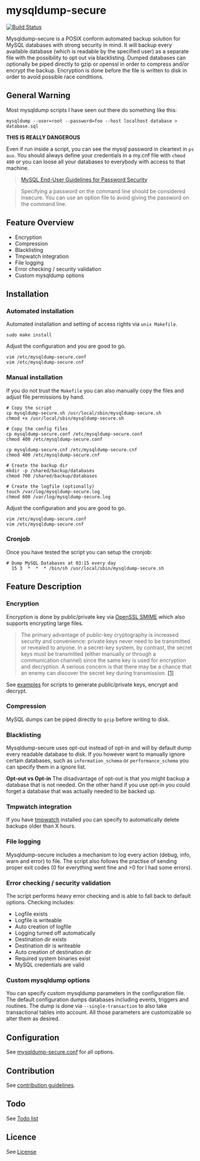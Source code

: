 # mysqldump-secure
[![Build Status](https://travis-ci.org/cytopia/mysqldump-secure.svg?branch=master)](https://travis-ci.org/cytopia/mysqldump-secure)

Mysqldump-secure is a POSIX conform automated backup solution for MySQL databases with strong security in mind.
It will backup every available database (which is readable by the specified user) as a separate file with the possibility to opt out via blacklisting. Dumped databases can optionally be piped directly to gzip or openssl in order to compress and/or encrypt the backup. Encryption is done before the file is written to disk in order to avoid possible race conditions.


## General Warning
Most mysqldump scripts I have seen out there do something like this:
```shell
mysqldump --user=root --password=foo --host localhost database > database.sql
```
**THIS IS REALLY DANGEROUS**

Even if run inside a script, you can see the mysql password in cleartext in `ps aux`.
You should always define your credentials in a my.cnf file with `chmod 400` or you can loose all your databases to everybody with access to that machine.

> [MySQL End-User Guidelines for Password Security](https://dev.mysql.com/doc/refman/5.7/en/password-security-user.html)

> Specifying a password on the command line should be considered insecure. You can use an option file to avoid giving the password on the command line.


## Feature Overview

* Encryption
* Compression
* Blacklisting
* Tmpwatch integration
* File logging
* Error checking / security validation
* Custom mysqldump options


## Installation

### Automated installation
Automated installation and setting of access rights via `unix Makefile`.
```shell
sudo make install
```
Adjust the configuration and you are good to go.
```shell
vim /etc/mysqldump-secure.conf
vim /etc/mysqldump-secure.cnf
```


### Manual installation
If you do not trust the `Makefile` you can also manually copy the files and adjust file permissions by hand.
```shell
# Copy the script
cp mysqldump-secure.sh /usr/local/sbin/mysqldump-secure.sh
chmod +x /usr/local/sbin/mysqldump-secure.sh

# Copy the config files
cp mysqldump-secure.conf /etc/mysqldump-secure.conf
chmod 400 /etc/mysqldump-secure.conf

cp mysqldump-secure.cnf /etc/mysqldump-secure.cnf
chmod 400 /etc/mysqldump-secure.cnf

# Create the backup dir
mkdir -p /shared/backup/databases
chmod 700 /shared/backup/databases

# Create the logfile (optionally)
touch /var/log/mysqldump-secure.log
chmod 600 /var/log/mysqldump-secure.log

```
Adjust the configuration and you are good to go.
```shell
vim /etc/mysqldump-secure.conf
vim /etc/mysqldump-secure.cnf
```

### Cronjob
Once you have tested the script you can setup the cronjob:
```
# Dump MySQL Databases at 03:15 every day
  15 3  *  *  * /bin/sh /usr/local/sbin/mysqldump-secure.sh
```


## Feature Description

### Encryption
Encryption is done by public/private key via [OpenSSL SMIME](https://www.openssl.org/docs/apps/smime.html) which also supports encrypting large files.

> The primary advantage of public-key cryptography is increased security and convenience: private keys never need to be transmitted or revealed to anyone. In a secret-key system, by contrast, the secret keys must be transmitted (either manually or through a communication channel) since the same key is used for encryption and decryption. A serious concern is that there may be a chance that an enemy can discover the secret key during transmission.
> [[1]](http://www.emc.com/emc-plus/rsa-labs/standards-initiatives/advantages-and-disadvantages.htm)

See [examples](examples) for scripts to generate public/private keys, encrypt and decrypt.


### Compression
MySQL dumps can be piped directly to `gzip` before writing to disk.

### Blacklisting
Mysqldump-secure uses opt-out instead of opt-in and will by default dump every readable database to disk. If you however want to manually ignore certain databases, such as `information_schema` or `performance_schema` you can specify them in a ignore list.

**Opt-out vs Opt-in**
The disadvantage of opt-out is that you might backup a database that is not needed. On the other hand if you use opt-in you could forget a database that was actually needed to be backed up.

### Tmpwatch integration
If you have [tmpwatch](http://linux.die.net/man/8/tmpwatch) installed you can specify to automatically delete backups older than X hours.

### File logging
Mysqldump-secure includes a mechanism to log every action (debug, info, warn and error) to file. The script also follows the practise of sending proper exit codes (0 for everything went fine and >0 for I had some errors).

### Error checking / security validation
The script performs heavy error checking and is able to fall back to default options. Checking includes:
* Logfile exists
* Logfile is writeable
* Auto creation of logfile
* Logging turned off automatically
* Destination dir exists
* Destination dir is writeable
* Auto creation of destination dir
* Required system binaries exist
* MySQL credentials are valid

### Custom mysqldump options
You can specify custom mysqldump parameters in the configuration file. The default configuration dumps databases including events, triggers and routines. The dump is done via `--single-transaction` to also take transactional tables into account. All those parameters are customizable so alter them as desired.


## Configuration
See [mysqldump-secure.conf](mysqldump-secure.conf) for all options.



## Contribution
See [contribution guidelines](doc/CONTRIBUTING.md).



## Todo
See [Todo list](doc/TODO.md)



## Licence
See [License](doc/LICENSE)
